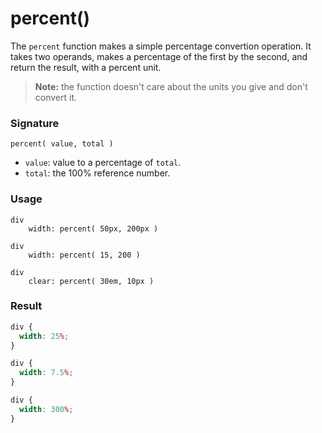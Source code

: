 # percent()

The `percent` function makes a simple percentage convertion operation. It takes two operands, makes a percentage of the first by the second, and return the result, with a percent unit.

> **Note:** the function doesn't care about the units you give and don't convert it.

### Signature

`percent( value, total )`

* `value`: value to a percentage of `total`.
* `total`: the 100% reference number.

### Usage

```stylus
div
    width: percent( 50px, 200px )

div
    width: percent( 15, 200 )

div
    clear: percent( 30em, 10px )

```

### Result

```css
div {
  width: 25%;
}

div {
  width: 7.5%;
}

div {
  width: 300%;
}
```
